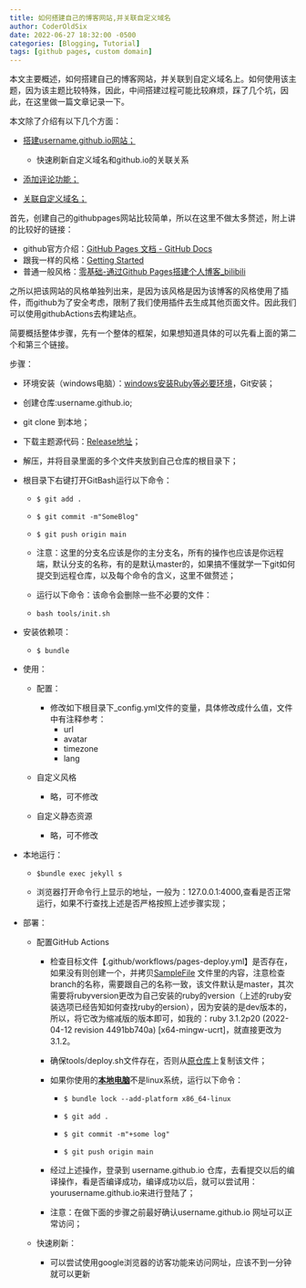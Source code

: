 ```yaml
---
title: 如何搭建自己的博客网站,并关联自定义域名
author: CoderOldSix
date: 2022-06-27 18:32:00 -0500
categories: [Blogging, Tutorial]
tags: [github pages, custom domain]
---
```


本文主要概述，如何搭建自己的博客网站，并关联到自定义域名上。如何使用该主题，因为该主题比较特殊，因此，中间搭建过程可能比较麻烦，踩了几个坑，因此，在这里做一篇文章记录一下。

本文除了介绍有以下几个方面：

* <u>搭建username.github.io网站；</u>

  * 快速刷新自定义域名和github.io的关联关系

* <u>添加评论功能；</u>

* <u>关联自定义域名；</u>

  

首先，创建自己的githubpages网站比较简单，所以在这里不做太多赘述，附上讲的比较好的链接：

* github官方介绍：[GitHub Pages 文档 - GitHub Docs](https://docs.github.com/cn/pages)
* 跟我一样的风格：[Getting Started](https://unrealdev.cn/posts/getting-started/)
* 普通一般风格：[零基础-通过Github Pages搭建个人博客_bilibili](https://www.bilibili.com/video/BV1Xh411b7wh?spm_id_from=333.880.my_history.page.click&vd_source=a25291d34476f766787af070326a91f5)

之所以把该网站的风格单独列出来，是因为该风格是因为该博客的风格使用了插件，而github为了安全考虑，限制了我们使用插件去生成其他页面文件。因此我们可以使用githubActions去构建站点。

简要概括整体步骤，先有一个整体的框架，如果想知道具体的可以先看上面的第二个和第三个链接。

步骤：

* 环境安装（windows电脑）：[windows安装Ruby等必要环境](https://jekyllrb.com/docs/installation/windows/)，Git安装；

* 创建仓库:username.github.io;

* git clone 到本地；

* 下载主题源代码：[Release地址](https://github.com/cotes2020/jekyll-theme-chirpy/releases)；

* 解压，并将目录里面的多个文件夹放到自己仓库的根目录下；

* 根目录下右键打开GitBash运行以下命令：

  * ```
    $ git add . 
    ```

  * ```
    $ git commit -m"SomeBlog"
    ```

  * ```console
    $ git push origin main
    ```

  * 注意：这里的分支名应该是你的主分支名，所有的操作也应该是你远程端，默认分支的名称，有的是默认master的，如果搞不懂就学一下git如何提交到远程仓库，以及每个命令的含义，这里不做赘述；

  * 运行以下命令：该命令会删除一些不必要的文件：

  * ```
    bash tools/init.sh
    ```

* 安装依赖项：

  * ```console
    $ bundle
    ```

* 使用：

  * 配置：
    * 修改如下根目录下_config.yml文件的变量，具体修改成什么值，文件中有注释参考：
      * url
      * avatar
      * timezone
      * lang

  * 自定义风格
    * 略，可不修改
  * 自定义静态资源
    * 略，可不修改

* 本地运行：

  * ```console
    $bundle exec jekyll s
    ```

  * 浏览器打开命令行上显示的地址，一般为：127.0.0.1:4000,查看是否正常运行，如果不行查找上述是否严格按照上述步骤实现；

* 部署：

  * 配置GitHub Actions 

    * 检查目标文件【.github/workflows/pages-deploy.yml】是否存在，如果没有则创建一个，并拷贝[SampleFile](https://github.com/cotes2020/jekyll-theme-chirpy/blob/master/.github/workflows/pages-deploy.yml.hook) 文件里的内容，注意检查branch的名称，需要跟自己的名称一致，该文件默认是master，其次需要将rubyversion更改为自己安装的ruby的version（上述的ruby安装选项已经告知如何查找ruby的ersion），因为安装的是dev版本的，所以，将它改为缩减版的版本即可，如我的：ruby 3.1.2p20 (2022-04-12 revision 4491bb740a) [x64-mingw-ucrt]，就直接更改为3.1.2。

    * 确保tools/deploy.sh文件存在，否则从[原仓库](https://github.com/cotes2020/jekyll-theme-chirpy/blob/master/tools/deploy.sh)上复制该文件；

    * 如果你使用的<u>**本地电脑**</u>不是linux系统，运行以下命令：

      * ```
        $ bundle lock --add-platform x86_64-linux
        ```

      * ```
        $ git add .
        ```

      * ```
        $ git commit -m"+some log"
        ```

      * ```
        $ git push origin main
        ```

    * 经过上述操作，登录到 username.github.io 仓库，去看提交以后的编译操作，看是否编译成功，编译成功以后，就可以尝试用：yourusername.github.io来进行登陆了；

    * 注意：在做下面的步骤之前最好确认username.github.io 网址可以正常访问；

  * 快速刷新：
    * 可以尝试使用google浏览器的访客功能来访问网址，应该不到一分钟就可以更新

